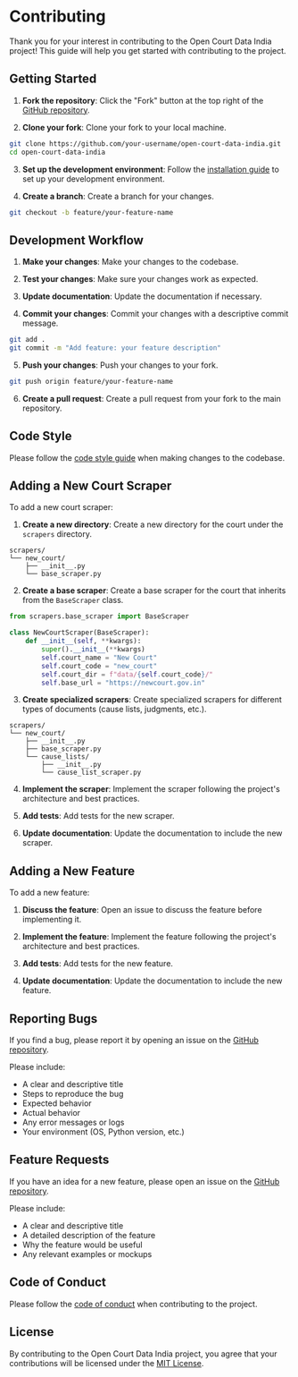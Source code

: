 # Contributing

Thank you for your interest in contributing to the Open Court Data India project! This guide will help you get started with contributing to the project.

## Getting Started

1. **Fork the repository**: Click the "Fork" button at the top right of the [GitHub repository](https://github.com/varun-heman/open-court-data-india).

2. **Clone your fork**: Clone your fork to your local machine.

```bash
git clone https://github.com/your-username/open-court-data-india.git
cd open-court-data-india
```

3. **Set up the development environment**: Follow the [installation guide](../getting-started/installation.md) to set up your development environment.

4. **Create a branch**: Create a branch for your changes.

```bash
git checkout -b feature/your-feature-name
```

## Development Workflow

1. **Make your changes**: Make your changes to the codebase.

2. **Test your changes**: Make sure your changes work as expected.

3. **Update documentation**: Update the documentation if necessary.

4. **Commit your changes**: Commit your changes with a descriptive commit message.

```bash
git add .
git commit -m "Add feature: your feature description"
```

5. **Push your changes**: Push your changes to your fork.

```bash
git push origin feature/your-feature-name
```

6. **Create a pull request**: Create a pull request from your fork to the main repository.

## Code Style

Please follow the [code style guide](code-style.md) when making changes to the codebase.

## Adding a New Court Scraper

To add a new court scraper:

1. **Create a new directory**: Create a new directory for the court under the `scrapers` directory.

```
scrapers/
└── new_court/
    ├── __init__.py
    └── base_scraper.py
```

2. **Create a base scraper**: Create a base scraper for the court that inherits from the `BaseScraper` class.

```python
from scrapers.base_scraper import BaseScraper

class NewCourtScraper(BaseScraper):
    def __init__(self, **kwargs):
        super().__init__(**kwargs)
        self.court_name = "New Court"
        self.court_code = "new_court"
        self.court_dir = f"data/{self.court_code}/"
        self.base_url = "https://newcourt.gov.in"
```

3. **Create specialized scrapers**: Create specialized scrapers for different types of documents (cause lists, judgments, etc.).

```
scrapers/
└── new_court/
    ├── __init__.py
    ├── base_scraper.py
    └── cause_lists/
        ├── __init__.py
        └── cause_list_scraper.py
```

4. **Implement the scraper**: Implement the scraper following the project's architecture and best practices.

5. **Add tests**: Add tests for the new scraper.

6. **Update documentation**: Update the documentation to include the new scraper.

## Adding a New Feature

To add a new feature:

1. **Discuss the feature**: Open an issue to discuss the feature before implementing it.

2. **Implement the feature**: Implement the feature following the project's architecture and best practices.

3. **Add tests**: Add tests for the new feature.

4. **Update documentation**: Update the documentation to include the new feature.

## Reporting Bugs

If you find a bug, please report it by opening an issue on the [GitHub repository](https://github.com/varun-heman/open-court-data-india/issues).

Please include:

- A clear and descriptive title
- Steps to reproduce the bug
- Expected behavior
- Actual behavior
- Any error messages or logs
- Your environment (OS, Python version, etc.)

## Feature Requests

If you have an idea for a new feature, please open an issue on the [GitHub repository](https://github.com/varun-heman/open-court-data-india/issues).

Please include:

- A clear and descriptive title
- A detailed description of the feature
- Why the feature would be useful
- Any relevant examples or mockups

## Code of Conduct

Please follow the [code of conduct](code-of-conduct.md) when contributing to the project.

## License

By contributing to the Open Court Data India project, you agree that your contributions will be licensed under the [MIT License](../about/license.md).
